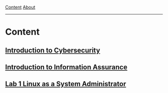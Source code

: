  [Content]()   [About]()

***

# Content

## [Introduction to Cybersecurity]()
## [Introduction to Information Assurance]()

## [Lab 1 Linux as a System Administrator]()
